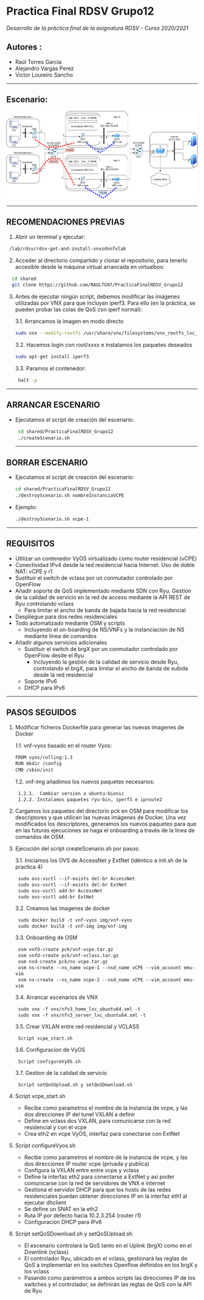 # Practica Final RDSV Grupo12
*Desarrollo de la práctica final de la asignatura RDSV - Curso 2020/2021*
## Autores :
- Raúl Torres García
- Alejandro Vargas Perez
- Victor Loureiro Sancho
------------

## Escenario:
![Escenario](https://github.com/RAULTG97/PracticaFinalRDSV_Grupo12/blob/main/images/PracticaFinalRDSV.png)

------------
## RECOMENDACIONES PREVIAS
1. Abrir un terminal y ejecutar:
  ```sh
   /lab/rdsv/rdsv-get-and-install-vnxsdnnfvlab
  ```
2. Acceder al directorio compartido y clonar el repositorio, para tenerlo accesible desde la máquina virtual arrancada en virtualbox:
  ```sh
    cd shared
	git clone https://github.com/RAULTG97/PracticaFinalRDSV_Grupo12
  ```
3. Antes de ejecutar ningún script, debemos modificar las imágenes utilizadas por VNX para que incluyan iperf3. Para ello (en la práctica, se pueden probar las colas de QoS con iperf normal):

	3.1. Arrancamos la imagen en modo directo
	  ```sh
   sudo vnx --modify-rootfs /usr/share/vnx/filesystems/vnx_rootfs_lxc_ubuntu64-18.04-v025-vnxlab/
  	```
	3.2. Hacemos login con root/xxxx e instalamos los paquetes deseados
	 ```sh
   sudo apt-get install iperf3
	  ```
	3.3. Paramos el contenedor:
	  ```sh
	   halt -p
 	 ```
------------
## ARRANCAR ESCENARIO
- Ejecutamos el script de creación del escenario:
	 ```sh
	  cd shared/PracticaFinalRDSV_Grupo12
	  ./createScenario.sh
	```

  ------------
## BORRAR ESCENARIO
- Ejecutamos el script de creación del escenario:
  ```sh
  cd shared/PracticaFinalRDSV_Grupo12
  ./destroyScenario.sh nombreInstanciaVCPE
  ```
- Ejemplo:
  ```sh
  ./destroyScenario.sh vcpe-1
  ```
------------
## REQUISITOS
- Utilizar un contenedor VyOS virtualizado como router residencial (vCPE)
- Conectividad IPv4 desde la red residencial hacia Internet. Uso de doble NAT: vCPE y r1 
- Sustituir el switch de vclass por un conmutador controlado por OpenFlow
- Añadir soporte de QoS implementado mediante SDN con Ryu. Gestión de la calidad de servicio en la red de acceso mediante la API REST de Ryu controlando vclass 
	- Para limitar el ancho de banda de bajada hacia la red residencial 
- Despliegue para dos redes residenciales
- Todo automatizado mediante OSM y scripts 
	- Incluyendo el on-boarding de NS/VNFs y la instanciación de NS mediante línea de comandos
- Añadir algunos servicios adicionales
	- Sustituir el switch de brgX por un conmutador controlado por OpenFlow desde el Ryu 
		- Incluyendo la gestión de la calidad de servicio desde Ryu, controlando el brgX, para limitar el ancho de banda de subida desde la red residencial
	- Soporte IPv6
	- DHCP para IPv6

------------
## PASOS SEGUIDOS

1. Modificar ficheros Dockerfile para generar las nuevas imagenes de Docker

	1.1. vnf-vyos basado en el router Vyos:
	
	```sh
	FROM vyos/rolling:1.3 
	RUN mkdir /config 
	CMD /sbin/init
	```
	
	1.2. vnf-img añadimos los nuevos paquetes necesarios:
	
		1.2.1.  Cambiar version a ubuntu:bionic
		1.2.2. Instalamos paquetes ryu-bin, iperf3 e iproute2

2. Cargamos los paquetes del directorio pck en OSM para modificar los descriptores y que utilicen las nuevas imágenes de Docker. Una vez modificados los descriptores, generamos los nuevos paquetes para que en las futuras ejecuciones se haga el onboarding a través de la línea de comandos de OSM.

3. Ejecución del script createScenario.sh por pasos:

	3.1. Iniciamos los OVS de AccessNet y ExtNet (idéntico a init.sh de la practica 4)
	
		sudo ovs-vsctl --if-exists del-br AccessNet
		sudo ovs-vsctl --if-exists del-br ExtNet
		sudo ovs-vsctl add-br AccessNet
		sudo ovs-vsctl add-br ExtNet
		
	3.2. Creamos las imagenes de docker
	
		sudo docker build -t vnf-vyos img/vnf-vyos
		sudo docker build -t vnf-img img/vnf-img
		
	3.3. Onboarding de OSM
	
		osm vnfd-create pck/vnf-vcpe.tar.gz
		osm vnfd-create pck/vnf-vclass.tar.gz
		osm nsd-create pck/ns-vcpe.tar.gz
		osm ns-create --ns_name vcpe-1 --nsd_name vCPE --vim_account emu-vim
		osm ns-create --ns_name vcpe-2 --nsd_name vCPE --vim_account emu-vim
		
	3.4. Arrancar escenarios de VNX
	
		sudo vnx -f vnx/nfv3_home_lxc_ubuntu64.xml -t
		sudo vnx -f vnx/nfv3_server_lxc_ubuntu64.xml -t
		
	3.5. Crear VXLAN entre red residencial y VCLASS
	
		Script vcpe_start.sh
		
	3.6. Configuracion de VyOS
	
		Script configureVyOS.sh
		
	3.7. Gestion de la calidad de servicio
	
		Script setQoSUpload.sh y setQoSDownload.sh


4. Script vcpe_start.sh

	- Recibe como parametros el nombre de la instancia de vcpe, y las dos direcciones IP del tunel VXLAN a definir
	- Define en vclass dos VXLAN, para comunicarse con la red residencial y con el vcpe
	- Crea eth2 en vcpe VyOS, interfaz para conectarse con ExtNet

5. Script configureVyos.sh

	- Recibe como parametros el nombre de la instancia de vcpe, y las dos direcciones IP router vcpe (privada y publica)
	- Configura la VXLAN entre entre vcpe y vclass
	- Define la interfaz eth2 para conectarse a ExtNet y así poder comunicarse con la red de servidores de VNX e internet
	- Gestiona el servidor DHCP para que los hosts de las redes residenciales puedan obtener direcciones IP en la interfaz eth1 al ejecutar dhclient
	- Se define un SNAT en la eth2
	- Ruta IP por defecto hacia 10.2.3.254 (router r1)
	- Configuracion DHCP para IPv6

6. Script setQoSDownload.sh y setQoSUpload.sh
	- El escenario controlará la QoS tanto en el Uplink (brgX) como en el Downlink (vclass)
	- El controlador Ryu, ubicado en el vclass, gestionará las reglas de QoS a implementar en los switches Openflow definidos en los brgX y los vclass
	- Pasando como parámetros a ambos scripts las direcciones IP de los switches y el controlador, se definirán las reglas de QoS con la API de Ryu
